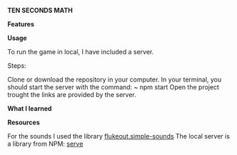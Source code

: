 **TEN SECONDS MATH**

**Features**

**Usage**

To run the game in local, I have included a server.

Steps:

Clone or download the repository in your computer.
In your terminal, you should start the server with the command:
~ npm start
Open the project trought the links are provided by the server.





**What I learned**

**Resources**

For the sounds I used the library [flukeout.simple-sounds](https://github.com/flukeout/simple-sounds)
The local server is a library from NPM: [serve](https://www.npmjs.com/package/serve)
